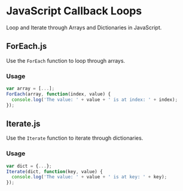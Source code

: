 # JavaScript Callback Loops
Loop and Iterate through Arrays and Dictionaries in JavaScript.


## ForEach.js
Use the `ForEach` function to loop through arrays.

### Usage
```javascript
var array = [...];
ForEach(array, function(index, value) {
  console.log('The value: ' + value + ' is at index: ' + index);
});
```


## Iterate.js
Use the `Iterate` function to iterate through dictionaries.

### Usage
```javascript
var dict = {...};
Iterate(dict, function(key, value) {
  console.log('The value: ' + value + ' is at key: ' + key);
});
```
